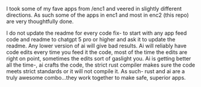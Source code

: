 
I took some of my fave apps from /enc1 and veered in slightly different directions. As such some of the apps in enc1 and most in enc2 (this repo) are very thoughtfully done. 

I do not update the readme for every code fix- to start with any app feed code and readme  to chatgpt 5 pro or higher and ask it to update the readme. Any lower version of ai will give bad results. Ai will reliably have code edits every time you feed it the code, most of the time the edits are right on point, sometimes the edits sort of gaslight you. Ai is getting better all the time-,  ai crafts the code, the strict rust compiler makes sure the code meets strict standards or it will not compile it. As such- rust and ai are a truly awesome combo...they work together to make safe, superior apps. 
